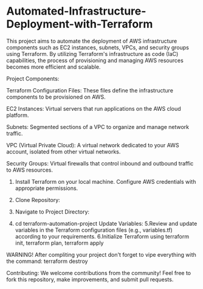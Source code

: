 # Automated-Infrastructure-Deployment-with-Terraform

This project aims to automate the deployment of AWS infrastructure components such as EC2 instances, subnets, VPCs, and security groups using Terraform. By utilizing Terraform's infrastructure as code (IaC) capabilities, the process of provisioning and managing AWS resources becomes more efficient and scalable.

Project Components:

Terraform Configuration Files: These files define the infrastructure components to be provisioned on AWS.

EC2 Instances: Virtual servers that run applications on the AWS cloud platform.

Subnets: Segmented sections of a VPC to organize and manage network traffic.

VPC (Virtual Private Cloud): A virtual network dedicated to your AWS account, isolated from other virtual networks.

Security Groups: Virtual firewalls that control inbound and outbound traffic to AWS resources.

1. Install Terraform on your local machine.
Configure AWS credentials with appropriate permissions.

2. Clone Repository:
3. Navigate to Project Directory:
4. cd terraform-automation-project
Update Variables:
5.Review and update variables in the Terraform configuration files (e.g., variables.tf) according to your requirements.
6.Initialize Terraform using terraform init, terraform plan, terraform apply

WARNING! 
After compliting your project don't forget to vipe everything with the command: terraform destroy

Contributing:
We welcome contributions from the community! Feel free to fork this repository, make improvements, and submit pull requests.
